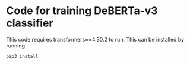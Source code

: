 # Code for training DeBERTa-v3 classifier

This code requires transformers==4.30.2 to run. This can be installed by running
```
pip3 install 
```
